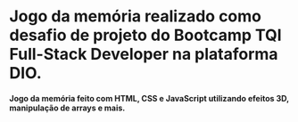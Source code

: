# Jogo da memória realizado como desafio de projeto do Bootcamp TQI Full-Stack Developer na plataforma DIO.



#### Jogo da memória feito com HTML, CSS e JavaScript utilizando efeitos 3D, manipulação de arrays e mais.

